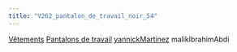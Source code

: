 ```yaml
---
title: "V262_pantalon_de_travail_noir_54"
---
```


[Vêtements](notes/equipements/L_Vetements.md) [Pantalons de travail](notes/equipements/vetements/V_PantalonsDeTravail.md) [yannickMartinez](notes/equipements/vetements/yannickMartinez.md)
malikIbrahimAbdi